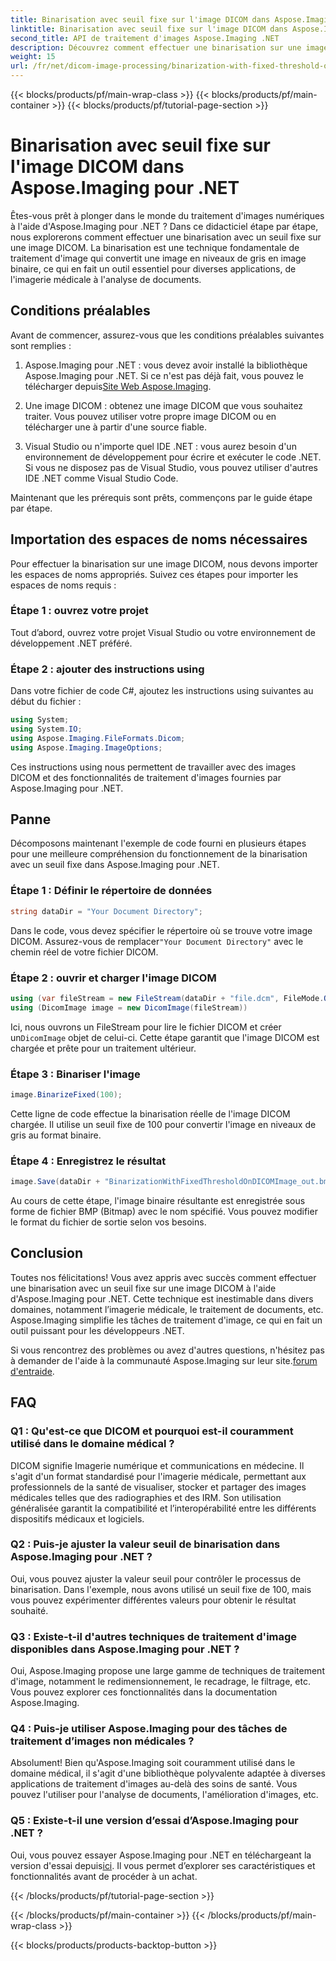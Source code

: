 ```yaml
---
title: Binarisation avec seuil fixe sur l'image DICOM dans Aspose.Imaging pour .NET
linktitle: Binarisation avec seuil fixe sur l'image DICOM dans Aspose.Imaging pour .NET
second_title: API de traitement d'images Aspose.Imaging .NET
description: Découvrez comment effectuer une binarisation sur une image DICOM à l'aide d'Aspose.Imaging pour .NET. Guide étape par étape avec des exemples de code.
weight: 15
url: /fr/net/dicom-image-processing/binarization-with-fixed-threshold-on-dicom-image/
---
```


{{< blocks/products/pf/main-wrap-class >}}
{{< blocks/products/pf/main-container >}}
{{< blocks/products/pf/tutorial-page-section >}}

# Binarisation avec seuil fixe sur l'image DICOM dans Aspose.Imaging pour .NET

Êtes-vous prêt à plonger dans le monde du traitement d'images numériques à l'aide d'Aspose.Imaging pour .NET ? Dans ce didacticiel étape par étape, nous explorerons comment effectuer une binarisation avec un seuil fixe sur une image DICOM. La binarisation est une technique fondamentale de traitement d'image qui convertit une image en niveaux de gris en image binaire, ce qui en fait un outil essentiel pour diverses applications, de l'imagerie médicale à l'analyse de documents.

## Conditions préalables

Avant de commencer, assurez-vous que les conditions préalables suivantes sont remplies :

1.  Aspose.Imaging pour .NET : vous devez avoir installé la bibliothèque Aspose.Imaging pour .NET. Si ce n'est pas déjà fait, vous pouvez le télécharger depuis[Site Web Aspose.Imaging](https://releases.aspose.com/imaging/net/).

2. Une image DICOM : obtenez une image DICOM que vous souhaitez traiter. Vous pouvez utiliser votre propre image DICOM ou en télécharger une à partir d'une source fiable.

3. Visual Studio ou n'importe quel IDE .NET : vous aurez besoin d'un environnement de développement pour écrire et exécuter le code .NET. Si vous ne disposez pas de Visual Studio, vous pouvez utiliser d'autres IDE .NET comme Visual Studio Code.

Maintenant que les prérequis sont prêts, commençons par le guide étape par étape.

## Importation des espaces de noms nécessaires

Pour effectuer la binarisation sur une image DICOM, nous devons importer les espaces de noms appropriés. Suivez ces étapes pour importer les espaces de noms requis :

### Étape 1 : ouvrez votre projet

Tout d’abord, ouvrez votre projet Visual Studio ou votre environnement de développement .NET préféré.

### Étape 2 : ajouter des instructions using

Dans votre fichier de code C#, ajoutez les instructions using suivantes au début du fichier :

```csharp
using System;
using System.IO;
using Aspose.Imaging.FileFormats.Dicom;
using Aspose.Imaging.ImageOptions;
```

Ces instructions using nous permettent de travailler avec des images DICOM et des fonctionnalités de traitement d'images fournies par Aspose.Imaging pour .NET.

## Panne

Décomposons maintenant l'exemple de code fourni en plusieurs étapes pour une meilleure compréhension du fonctionnement de la binarisation avec un seuil fixe dans Aspose.Imaging pour .NET.

### Étape 1 : Définir le répertoire de données

```csharp
string dataDir = "Your Document Directory";
```

 Dans le code, vous devez spécifier le répertoire où se trouve votre image DICOM. Assurez-vous de remplacer`"Your Document Directory"` avec le chemin réel de votre fichier DICOM.

### Étape 2 : ouvrir et charger l'image DICOM

```csharp
using (var fileStream = new FileStream(dataDir + "file.dcm", FileMode.Open, FileAccess.Read))
using (DicomImage image = new DicomImage(fileStream))
```

 Ici, nous ouvrons un FileStream pour lire le fichier DICOM et créer un`DicomImage` objet de celui-ci. Cette étape garantit que l'image DICOM est chargée et prête pour un traitement ultérieur.

### Étape 3 : Binariser l'image

```csharp
image.BinarizeFixed(100);
```

Cette ligne de code effectue la binarisation réelle de l'image DICOM chargée. Il utilise un seuil fixe de 100 pour convertir l'image en niveaux de gris au format binaire.

### Étape 4 : Enregistrez le résultat

```csharp
image.Save(dataDir + "BinarizationWithFixedThresholdOnDICOMImage_out.bmp", new BmpOptions());
```

Au cours de cette étape, l'image binaire résultante est enregistrée sous forme de fichier BMP (Bitmap) avec le nom spécifié. Vous pouvez modifier le format du fichier de sortie selon vos besoins.

## Conclusion

Toutes nos félicitations! Vous avez appris avec succès comment effectuer une binarisation avec un seuil fixe sur une image DICOM à l'aide d'Aspose.Imaging pour .NET. Cette technique est inestimable dans divers domaines, notamment l’imagerie médicale, le traitement de documents, etc. Aspose.Imaging simplifie les tâches de traitement d'image, ce qui en fait un outil puissant pour les développeurs .NET.

Si vous rencontrez des problèmes ou avez d'autres questions, n'hésitez pas à demander de l'aide à la communauté Aspose.Imaging sur leur site.[forum d'entraide](https://forum.aspose.com/).

## FAQ

### Q1 : Qu'est-ce que DICOM et pourquoi est-il couramment utilisé dans le domaine médical ?

DICOM signifie Imagerie numérique et communications en médecine. Il s'agit d'un format standardisé pour l'imagerie médicale, permettant aux professionnels de la santé de visualiser, stocker et partager des images médicales telles que des radiographies et des IRM. Son utilisation généralisée garantit la compatibilité et l’interopérabilité entre les différents dispositifs médicaux et logiciels.

### Q2 : Puis-je ajuster la valeur seuil de binarisation dans Aspose.Imaging pour .NET ?

Oui, vous pouvez ajuster la valeur seuil pour contrôler le processus de binarisation. Dans l'exemple, nous avons utilisé un seuil fixe de 100, mais vous pouvez expérimenter différentes valeurs pour obtenir le résultat souhaité.

### Q3 : Existe-t-il d'autres techniques de traitement d'image disponibles dans Aspose.Imaging pour .NET ?

Oui, Aspose.Imaging propose une large gamme de techniques de traitement d'image, notamment le redimensionnement, le recadrage, le filtrage, etc. Vous pouvez explorer ces fonctionnalités dans la documentation Aspose.Imaging.

### Q4 : Puis-je utiliser Aspose.Imaging pour des tâches de traitement d’images non médicales ?

Absolument! Bien qu'Aspose.Imaging soit couramment utilisé dans le domaine médical, il s'agit d'une bibliothèque polyvalente adaptée à diverses applications de traitement d'images au-delà des soins de santé. Vous pouvez l'utiliser pour l'analyse de documents, l'amélioration d'images, etc.

### Q5 : Existe-t-il une version d’essai d’Aspose.Imaging pour .NET ?

 Oui, vous pouvez essayer Aspose.Imaging pour .NET en téléchargeant la version d'essai depuis[ici](https://releases.aspose.com/). Il vous permet d’explorer ses caractéristiques et fonctionnalités avant de procéder à un achat.

{{< /blocks/products/pf/tutorial-page-section >}}

{{< /blocks/products/pf/main-container >}}
{{< /blocks/products/pf/main-wrap-class >}}

{{< blocks/products/products-backtop-button >}}
